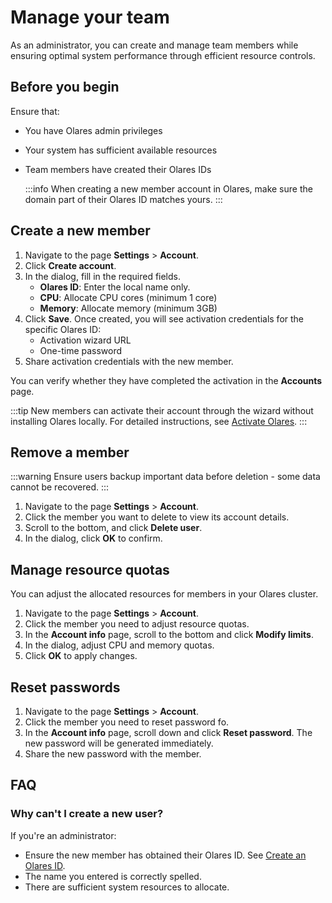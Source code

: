 # Manage your team
As an administrator, you can create and manage team members while ensuring optimal system performance through efficient resource controls.
## Before you begin
Ensure that:

* You have Olares admin privileges
* Your system has sufficient available resources
* Team members have created their Olares IDs

    :::info
    When creating a new member account in Olares, make sure the domain part of their Olares ID matches yours.
    :::
## Create a new member

1. Navigate to the page **Settings** > **Account**.
2. Click **Create account**.
3. In the dialog, fill in the required fields.
   - **Olares ID**: Enter the local name only.
   - **CPU**: Allocate CPU cores (minimum 1 core)
   - **Memory**: Allocate memory (minimum 3GB)
4. Click **Save**.
   Once created, you will see activation credentials for the specific Olares ID:
   - Activation wizard URL
   - One-time password
5. Share activation credentials with the new member.

You can verify whether they have completed the activation in the **Accounts** page.

:::tip
New members can activate their account through the wizard without installing Olares locally.
For detailed instructions, see [Activate Olares](../get-started/install-olares-linux.md#activate-olares).
:::

## Remove a member
:::warning
Ensure users backup important data before deletion - some data cannot be recovered.
:::

1. Navigate to the page **Settings** > **Account**.
2. Click the member you want to delete to view its account details.
3. Scroll to the bottom, and click **Delete user**.
4. In the dialog, click **OK** to confirm.

## Manage resource quotas
You can adjust the allocated resources for members in your Olares cluster.

1. Navigate to the page **Settings** > **Account**.
2. Click the member you need to adjust resource quotas.
3. In the **Account info** page, scroll to the bottom and click **Modify limits**.
4. In the dialog, adjust CPU and memory quotas.
5. Click **OK** to apply changes.

## Reset passwords
1. Navigate to the page **Settings** > **Account**.
2. Click the member you need to reset password fo.
3. In the **Account info** page, scroll down and click **Reset password**. The new password will be generated immediately.
4. Share the new password with the member.

## FAQ
### Why can't I create a new user?
If you're an administrator:

* Ensure the new member has obtained their Olares ID. See [Create an Olares ID](../get-started/create-olares-id).
* The name you entered is correctly spelled.
* There are sufficient system resources to allocate.

